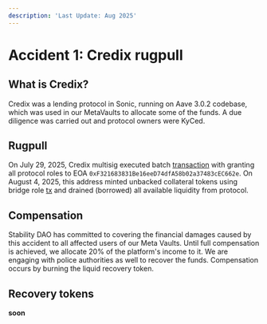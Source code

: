 ```yaml
---
description: 'Last Update: Aug 2025'
---
```


# Accident 1: Credix rugpull

## What is Credix?

Credix was a lending protocol in Sonic, running on Aave 3.0.2 codebase, which was used in our MetaVaults to allocate some of the funds. A due diligence was carried out and protocol owners were KyCed.

## Rugpull

On July 29, 2025, Credix multisig executed batch [transaction](https://sonicscan.org/tx/0x0cc3520951a2b41281dcc9a0d37ef3f7f139b75675d83ae72e3b8e903334f35e) with granting all protocol roles to EOA `0xF321683831Be16eeD74dfA58b02a37483cEC662e`. On August 4, 2025, this address minted unbacked collateral tokens using bridge role [tx](https://sonicscan.org/tx/0x5db25b5c423dafd620d326e8765b160bafacfeaab2fecbb1d239c72dfeee4fa5) and drained (borrowed) all available liquidity from protocol.

## Compensation

Stability DAO has committed to covering the financial damages caused by this accident to all affected users of our Meta Vaults.
Until full compensation is achieved, we allocate 20% of the platform's income to it.
We are engaging with police authorities as well to recover the funds.
Compensation occurs by burning the liquid recovery token.

## Recovery tokens

**soon**
